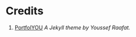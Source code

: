 # Credits

1. [PortfolYOU][jekyll-theme] _A Jekyll theme by Youssef Raafat._

[jekyll-theme]: https://github.com/YoussefRaafatNasry/portfolYOU